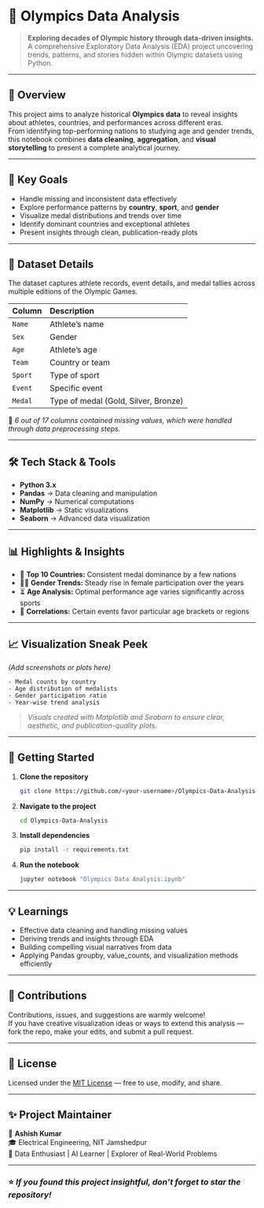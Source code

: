 # 🏅 Olympics Data Analysis  

> **Exploring decades of Olympic history through data-driven insights.**  
> A comprehensive Exploratory Data Analysis (EDA) project uncovering trends, patterns, and stories hidden within Olympic datasets using Python.  

---

## 📘 Overview  
This project aims to analyze historical **Olympics data** to reveal insights about athletes, countries, and performances across different eras.  
From identifying top-performing nations to studying age and gender trends, this notebook combines **data cleaning**, **aggregation**, and **visual storytelling** to present a complete analytical journey.  

---

## 🎯 Key Goals
- Handle missing and inconsistent data effectively  
- Explore performance patterns by **country**, **sport**, and **gender**  
- Visualize medal distributions and trends over time  
- Identify dominant countries and exceptional athletes  
- Present insights through clean, publication-ready plots  

---

## 🧩 Dataset Details  
The dataset captures athlete records, event details, and medal tallies across multiple editions of the Olympic Games.  

| Column | Description |
|:--|:--|
| `Name` | Athlete’s name |
| `Sex` | Gender |
| `Age` | Athlete’s age |
| `Team` | Country or team |
| `Sport` | Type of sport |
| `Event` | Specific event |
| `Medal` | Type of medal (Gold, Silver, Bronze) |

🧮 *6 out of 17 columns contained missing values, which were handled through data preprocessing steps.*

---

## 🛠️ Tech Stack & Tools
- **Python 3.x**  
- **Pandas** → Data cleaning and manipulation  
- **NumPy** → Numerical computations  
- **Matplotlib** → Static visualizations  
- **Seaborn** → Advanced data visualization  

---

## 📊 Highlights & Insights
- 🥇 **Top 10 Countries:** Consistent medal dominance by a few nations  
- 👩‍🦰 **Gender Trends:** Steady rise in female participation over the years  
- ⏳ **Age Analysis:** Optimal performance age varies significantly across sports  
- 🧠 **Correlations:** Certain events favor particular age brackets or regions  

---

## 📈 Visualization Sneak Peek
*(Add screenshots or plots here)*  
```text
- Medal counts by country
- Age distribution of medalists
- Gender participation ratio
- Year-wise trend analysis
```

> _Visuals created with Matplotlib and Seaborn to ensure clear, aesthetic, and publication-quality plots._

---

## 🚀 Getting Started

1. **Clone the repository**
   ```bash
   git clone https://github.com/<your-username>/Olympics-Data-Analysis.git
   ```

2. **Navigate to the project**
   ```bash
   cd Olympics-Data-Analysis
   ```

3. **Install dependencies**
   ```bash
   pip install -r requirements.txt
   ```

4. **Run the notebook**
   ```bash
   jupyter notebook "Olympics Data Analysis.ipynb"
   ```

---

## 💡 Learnings
- Effective data cleaning and handling missing values  
- Deriving trends and insights through EDA  
- Building compelling visual narratives from data  
- Applying Pandas groupby, value_counts, and visualization methods efficiently  

---

## 🤝 Contributions
Contributions, issues, and suggestions are warmly welcome!  
If you have creative visualization ideas or ways to extend this analysis — fork the repo, make your edits, and submit a pull request.  

---

## 🧾 License
Licensed under the [MIT License](LICENSE) — free to use, modify, and share.

---

## ✨ Project Maintainer
👤 **Ashish Kumar**  
🎓 Electrical Engineering, NIT Jamshedpur  
📍 Data Enthusiast | AI Learner | Explorer of Real-World Problems  

---

### ⭐ *If you found this project insightful, don’t forget to star the repository!*  
